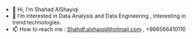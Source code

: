- 👋 Hi, I’m Shahad AlShayiqi
- 👀 I’m interested in Data Analysis and Data Engineering , Interesting in trend technologies.
- 📫 How to reach me :
Shahdf.alshaiqi@hotmail.com
,
+966566410110

<!---
Shf-ahad/Shf-ahad is a ✨ special ✨ repository because its `README.md` (this file) appears on your GitHub profile.
You can click the Preview link to take a look at your changes.
--->
